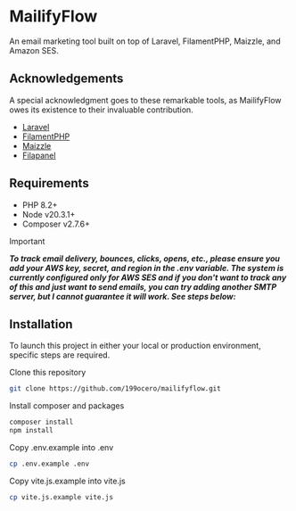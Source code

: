 
# MailifyFlow

An email marketing tool built on top of Laravel, FilamentPHP, Maizzle, and Amazon SES.

## Acknowledgements

A special acknowledgment goes to these remarkable tools, as MailifyFlow owes its existence to their invaluable contribution.

- [Laravel](https://laravel.com/)
- [FilamentPHP](https://filamentphp.com/)
- [Maizzle](https://maizzle.com/)
- [Filapanel](https://filapanel.com/)


## Requirements
- PHP 8.2+
- Node v20.3.1+
- Composer v2.7.6+

> [!IMPORTANT]
> ***To track email delivery, bounces, clicks, opens, etc., please ensure you add your AWS key, secret, and region in the .env variable. The system is currently configured only for AWS SES and if you don't want to track any of this and just want to send emails, you can try adding another SMTP server, but I cannot guarantee it will work. See steps below:***
## Installation

To launch this project in either your local or production environment, specific steps are required.

Clone this repository
```bash
git clone https://github.com/199ocero/mailifyflow.git
```

Install composer and packages
```bash
composer install
npm install
```

Copy .env.example into .env
```bash
cp .env.example .env
```

Copy vite.js.example into vite.js
```bash
cp vite.js.example vite.js
```

